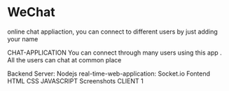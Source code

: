 # WeChat
online chat appliaction, you can connect to different users by just adding your name

CHAT-APPLICATION
You can connect through many users using this app . All the users can chat at common place

Backend
Server: Nodejs
real-time-web-application: Socket.io
Fontend
HTML
CSS
JAVASCRIPT
Screenshots
CLIENT 1
